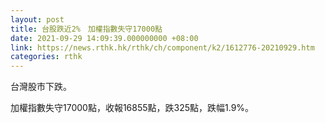 ```yaml
---
layout: post
title: 台股跌近2%　加權指數失守17000點
date: 2021-09-29 14:09:39.000000000 +08:00
link: https://news.rthk.hk/rthk/ch/component/k2/1612776-20210929.htm
categories: rthk
---
```


台灣股市下跌。

加權指數失守17000點，收報16855點，跌325點，跌幅1.9%。
